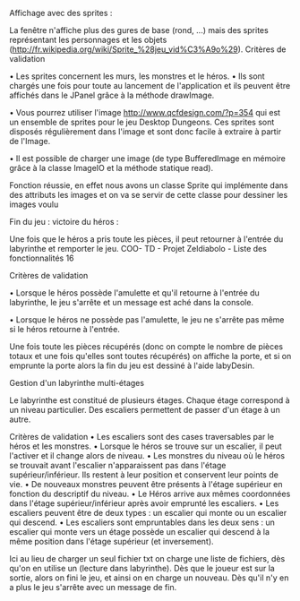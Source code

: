 Affichage avec des sprites :

 La fenêtre n'affiche plus des gures de base (rond, ...) mais des sprites représentant les personnages et les objets (http://fr.wikipedia.org/wiki/Sprite_%28jeu_vid%C3%A9o%29). Critères de validation 

• Les sprites concernent les murs, les monstres et le héros. • Ils sont chargés une fois pour toute au lancement de l'application et ils peuvent être affichés dans le JPanel grâce à la méthode drawImage. 

• Vous pourrez utiliser l'image http://www.qcfdesign.com/?p=354 qui est un ensemble de sprites pour le jeu Desktop Dungeons. Ces sprites sont disposés régulièrement dans l'image et sont donc facile à extraire à partir de l'Image. 

• Il est possible de charger une image (de type BufferedImage en mémoire grâce à la classe ImageIO et la méthode statique read).



Fonction réussie, en effet nous avons un classe Sprite qui implémente dans des attributs les images et on va se servir de cette classe pour dessiner les images voulu



Fin du jeu : victoire du héros  : 

 Une fois que le héros a pris toute les pièces, il peut retourner à l'entrée du labyrinthe et remporter le jeu. COO- TD - Projet Zeldiabolo - Liste des fonctionnalités 16 

Critères de validation 

• Lorsque le héros possède l'amulette et qu'il retourne à l'entrée du labyrinthe, le jeu s'arrête et un message est aché dans la console. 

• Lorsque le héros ne possède pas l'amulette, le jeu ne s'arrête pas même si le héros retourne à l'entrée.



Une fois toute les pièces récupérés (donc on compte le nombre de pièces totaux et une fois qu'elles sont toutes récupérés) on affiche la porte, et si on emprunte la porte alors la fin du jeu est dessiné à l'aide labyDesin.





Gestion d'un labyrinthe multi-étages 

 Le labyrinthe est constitué de plusieurs étages. Chaque étage correspond à un niveau particulier. Des escaliers permettent de passer d'un étage à un autre. 

Critères de validation • Les escaliers sont des cases traversables par le héros et les monstres. • Lorsque le héros se trouve sur un escalier, il peut l'activer et il change alors de niveau. • Les monstres du niveau où le héros se trouvait avant l'escalier n'apparaissent pas dans l'étage supérieur/inférieur. Ils restent à leur position et conservent leur points de vie. • De nouveaux monstres peuvent être présents à l'étage supérieur en fonction du descriptif du niveau. • Le Héros arrive aux mêmes coordonnées dans l'étage supérieur/inférieur après avoir emprunté les escaliers. • Les escaliers peuvent être de deux types : un escalier qui monte ou un escalier qui descend. • Les escaliers sont empruntables dans les deux sens : un escalier qui monte vers un étage possède un escalier qui descend à la même position dans l'étage supérieur (et inversement).



Ici au lieu de charger un seul fichier txt on charge une liste de fichiers, dès qu'on en utilise un (lecture dans labyrinthe). Dès que le joueur est sur la sortie, alors on fini le jeu, et ainsi on en charge un nouveau. Dès qu'il n'y en a plus le jeu s'arrête avec un message de fin.

